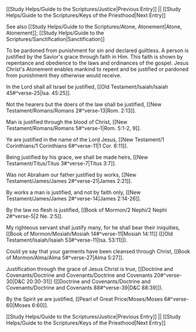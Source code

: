 [[Study Helps/Guide to the Scriptures/Justice|Previous Entry]]  ||  [[Study Helps/Guide to the Scriptures/Keys of the Priesthood|Next Entry]]

 See also [[Study Helps/Guide to the Scriptures/Atone, Atonement|Atone, Atonement]]; [[Study Helps/Guide to the Scriptures/Sanctification|Sanctification]]

 To be pardoned from punishment for sin and declared guiltless. A person is justified by the Savior's grace through faith in Him. This faith is shown by repentance and obedience to the laws and ordinances of the gospel. Jesus Christ's Atonement enables mankind to repent and be justified or pardoned from punishment they otherwise would receive.

 In the Lord shall all Israel be justified, [[Old Testament/Isaiah/Isaiah 45#^verse-25|Isa. 45:25]].

 Not the hearers but the doers of the law shall be justified, [[New Testament/Romans/Romans 2#^verse-13|Rom. 2:13]].

 Man is justified through the blood of Christ, [[New Testament/Romans/Romans 5#^verse-1|Rom. 5:1-2, 9]].

 Ye are justified in the name of the Lord Jesus, [[New Testament/1 Corinthians/1 Corinthians 6#^verse-11|1 Cor. 6:11]].

 Being justified by his grace, we shall be made heirs, [[New Testament/Titus/Titus 3#^verse-7|Titus 3:7]].

 Was not Abraham our father justified by works, [[New Testament/James/James 2#^verse-21|James 2:21]].

 By works a man is justified, and not by faith only, [[New Testament/James/James 2#^verse-14|James 2:14-26]].

 By the law no flesh is justified, [[Book of Mormon/2 Nephi/2 Nephi 2#^verse-5|2 Ne. 2:5]].

 My righteous servant shall justify many, for he shall bear their iniquities, [[Book of Mormon/Mosiah/Mosiah 14#^verse-11|Mosiah 14:11]] ([[Old Testament/Isaiah/Isaiah 53#^verse-11|Isa. 53:11]]).

 Could ye say that your garments have been cleansed through Christ, [[Book of Mormon/Alma/Alma 5#^verse-27|Alma 5:27]].

 Justification through the grace of Jesus Christ is true, [[Doctrine and Covenants/Doctrine and Covenants/Doctrine and Covenants 20#^verse-30|D&C 20:30-31]] ([[Doctrine and Covenants/Doctrine and Covenants/Doctrine and Covenants 88#^verse-39|D&C 88:39]]).

 By the Spirit ye are justified, [[Pearl of Great Price/Moses/Moses 6#^verse-60|Moses 6:60]].

[[Study Helps/Guide to the Scriptures/Justice|Previous Entry]]  ||  [[Study Helps/Guide to the Scriptures/Keys of the Priesthood|Next Entry]]